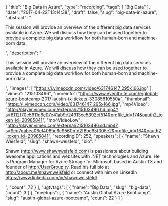 {
  "title": "Big Data in Azure",
  "type": "recording",
  "tags": [
    "Big Data"
  ],
  "date": "2017-04-22T13:14:38",
  "draft": false,
  "slug": "big-data-in-azure",
  "abstract": "<p>This session will provide an overview of the different big data services available in Azure. We will discuss how they can be used together to provide a complete big data workflow for both human-born and machine-born data. </p>",
  "description": "<p>This session will provide an overview of the different big data services available in Azure. We will discuss how they can be used together to provide a complete big data workflow for both human-born and machine-born data. </p>",
  "images": [
    "https://i.vimeocdn.com/video/631746147_295x166.jpg"
  ],
  "vimeo": "215103496",
  "moreinfo": "https://www.eventbrite.com/e/global-azure-bootcamp-2017-austin-tx-tickets-33085810550#",
  "thumbnail": "https://i.vimeocdn.com/video/631746147_295x166.jpg",
  "mp4Video": "http://player.vimeo.com/external/215103496.hd.mp4?s=8112f70e5611d6c07e41ab9e24913ce5392cf514&profile_id=174&oauth2_token_id=20985841",
  "mp4VideoLow": "http://player.vimeo.com/external/215103496.sd.mp4?s=9cd7dabec06ef408bc6c9560bfd2f8bc65f305e2&profile_id=164&oauth2_token_id=20985841",
  "recordingID": 252,
  "speakers": [
    {
      "name": "Shawn Weisfeld",
      "slug": "shawn-weisfeld",
      "bio": "<p>Shawn (http://www.shawnweisfeld.com) is passionate about building awesome applications and websites with .NET technologies and Azure. He is Program Manager for Azure Stroage for Microsoft based in Austin TX and founder of http://UserGroup.tv. Read his full bio at http://about.me/shawnweisfeld or connect with him on LinkedIn https://www.linkedin.com/in/shawnweisfeld/</p>",
      "count": 72
    }
  ],
  "ugtvtags": [
    {
      "name": "Big Data",
      "slug": "big-data",
      "count": 3
    }
  ],
  "meetups": [
    {
      "name": "Austin Global Azure Bootcamp",
      "slug": "austin-global-azure-bootcamp",
      "count": 22
    }
  ]
}